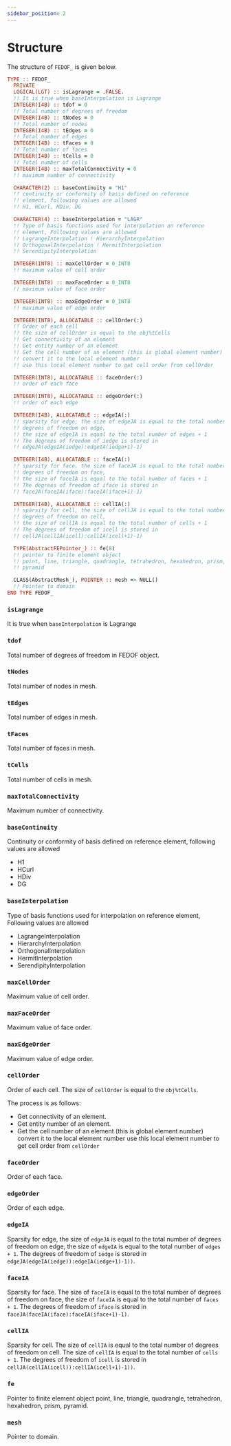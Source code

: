 ```yaml
---
sidebar_position: 2
---
```


# Structure

The structure of `FEDOF_` is given below.

```fortran
TYPE :: FEDOF_
  PRIVATE
  LOGICAL(LGT) :: isLagrange = .FALSE.
  !! It is true when baseInterpolation is Lagrange
  INTEGER(I4B) :: tdof = 0
  !! Total number of degrees of freedom
  INTEGER(I4B) :: tNodes = 0
  !! Total number of nodes
  INTEGER(I4B) :: tEdges = 0
  !! Total number of edges
  INTEGER(I4B) :: tFaces = 0
  !! Total number of faces
  INTEGER(I4B) :: tCells = 0
  !! Total number of cells
  INTEGER(I4B) :: maxTotalConnectivity = 0
  !! maximum number of connectivity

  CHARACTER(2) :: baseContinuity = "H1"
  !! continuity or conformity of basis defined on reference
  !! element, following values are allowed
  !! H1, HCurl, HDiv, DG

  CHARACTER(4) :: baseInterpolation = "LAGR"
  !! Type of basis functions used for interpolation on reference
  !! element, Following values are allowed
  !! LagrangeInterpolation ! HierarchyInterpolation
  !! OrthogonalInterpolation ! HermitInterpolation
  !! SerendipityInterpolation

  INTEGER(INT8) :: maxCellOrder = 0_INT8
  !! maximum value of cell order

  INTEGER(INT8) :: maxFaceOrder = 0_INT8
  !! maximum value of face order

  INTEGER(INT8) :: maxEdgeOrder = 0_INT8
  !! maximum value of edge order

  INTEGER(INT8), ALLOCATABLE :: cellOrder(:)
  !! Order of each cell
  !! the size of cellOrder is equal to the obj%tCells
  !! Get connectivity of an element
  !! Get entity number of an element
  !! Get the cell number of an element (this is global element number)
  !! convert it to the local element number
  !! use this local element number to get cell order from cellOrder

  INTEGER(INT8), ALLOCATABLE :: faceOrder(:)
  !! order of each face

  INTEGER(INT8), ALLOCATABLE :: edgeOrder(:)
  !! order of each edge

  INTEGER(I4B), ALLOCATABLE :: edgeIA(:)
  !! sparsity for edge, the size of edgeJA is equal to the total number of
  !! degrees of freedom on edge,
  !! the size of edgeIA is equal to the total number of edges + 1
  !! The degrees of freedom of iedge is stored in
  !! edgeJA(edgeIA(iedge):edgeIA(iedge+1)-1)

  INTEGER(I4B), ALLOCATABLE :: faceIA(:)
  !! sparsity for face, the size of faceJA is equal to the total number of
  !! degrees of freedom on face,
  !! the size of faceIA is equal to the total number of faces + 1
  !! The degrees of freedom of iface is stored in
  !! faceJA(faceIA(iface):faceIA(iface+1)-1)

  INTEGER(I4B), ALLOCATABLE :: cellIA(:)
  !! sparsity for cell, the size of cellJA is equal to the total number of
  !! degrees of freedom on cell,
  !! the size of cellIA is equal to the total number of cells + 1
  !! The degrees of freedom of icell is stored in
  !! cellJA(cellIA(icell):cellIA(icell+1)-1)

  TYPE(AbstractFEPointer_) :: fe(8)
  !! pointer to finite element object
  !! point, line, triangle, quadrangle, tetrahedron, hexahedron, prism,
  !! pyramid

  CLASS(AbstractMesh_), POINTER :: mesh => NULL()
  !! Pointer to domain
END TYPE FEDOF_
```

### `isLagrange`

It is true when `baseInterpolation` is Lagrange

### `tdof`

Total number of degrees of freedom in FEDOF object.

### `tNodes`

Total number of nodes in mesh.

### `tEdges`

Total number of edges in mesh.

### `tFaces`

Total number of faces in mesh.

### `tCells`

Total number of cells in mesh.

### `maxTotalConnectivity`

Maximum number of connectivity.

### `baseContinuity`

Continuity or conformity of basis defined on reference element, following values are allowed

- H1
- HCurl
- HDiv
- DG

### `baseInterpolation`

Type of basis functions used for interpolation on reference element, Following values are allowed

- LagrangeInterpolation
- HierarchyInterpolation
- OrthogonalInterpolation
- HermitInterpolation
- SerendipityInterpolation

### `maxCellOrder`

Maximum value of cell order.

### `maxFaceOrder`

Maximum value of face order.

### `maxEdgeOrder`

Maximum value of edge order.

### `cellOrder`

Order of each cell. The size of `cellOrder` is equal to the `obj%tCells`.

The process is as follows:

- Get connectivity of an element.
- Get entity number of an element.
- Get the cell number of an element (this is global element number) convert it to the local element number use this local element number to get cell order from `cellOrder`

### `faceOrder`

Order of each face.

### `edgeOrder`

Order of each edge.

### `edgeIA`

Sparsity for edge, the size of `edgeJA` is equal to the total number of degrees of freedom on edge, the size of `edgeIA` is equal to the total number of `edges + 1`. The degrees of freedom of `iedge` is stored in `edgeJA(edgeIA(iedge)):edgeIA(iedge+1)-1))`.

### `faceIA`

Sparsity for face. The size of `faceIA` is equal to the total number of degrees of freedom on face, the size of `faceIA` is equal to the total number of `faces + 1`. The degrees of freedom of `iface` is stored in `faceJA(faceIA(iface):faceIA(iface+1)-1)`.

### `cellIA`

Sparsity for cell. The size of `cellIA` is equal to the total number of degrees of freedom on cell. The size of `cellIA` is equal to the total number of `cells + 1`. The degrees of freedom of `icell` is stored in `cellJA(cellIA(icell)):cellIA(icell+1)-1))`.

### `fe`

Pointer to finite element object point, line, triangle, quadrangle, tetrahedron, hexahedron, prism, pyramid.

### `mesh`

Pointer to domain.
